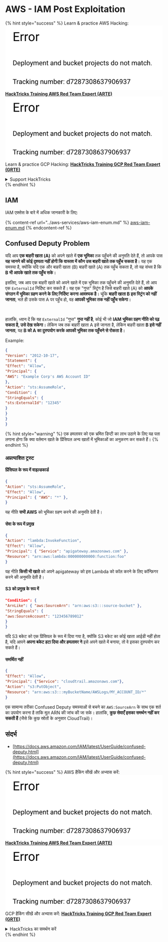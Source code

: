 # AWS - IAM Post Exploitation

{% hint style="success" %}
Learn & practice AWS Hacking:<img src="../../../.gitbook/assets/image (1) (1).png" alt="" data-size="line">[**HackTricks Training AWS Red Team Expert (ARTE)**](https://training.hacktricks.xyz/courses/arte)<img src="../../../.gitbook/assets/image (1) (1).png" alt="" data-size="line">\
Learn & practice GCP Hacking: <img src="../../../.gitbook/assets/image (2).png" alt="" data-size="line">[**HackTricks Training GCP Red Team Expert (GRTE)**<img src="../../../.gitbook/assets/image (2).png" alt="" data-size="line">](https://training.hacktricks.xyz/courses/grte)

<details>

<summary>Support HackTricks</summary>

* Check the [**subscription plans**](https://github.com/sponsors/carlospolop)!
* **Join the** 💬 [**Discord group**](https://discord.gg/hRep4RUj7f) or the [**telegram group**](https://t.me/peass) or **follow** us on **Twitter** 🐦 [**@hacktricks\_live**](https://twitter.com/hacktricks\_live)**.**
* **Share hacking tricks by submitting PRs to the** [**HackTricks**](https://github.com/carlospolop/hacktricks) and [**HackTricks Cloud**](https://github.com/carlospolop/hacktricks-cloud) github repos.

</details>
{% endhint %}

## IAM

IAM एक्सेस के बारे में अधिक जानकारी के लिए:

{% content-ref url="../aws-services/aws-iam-enum.md" %}
[aws-iam-enum.md](../aws-services/aws-iam-enum.md)
{% endcontent-ref %}

## Confused Deputy Problem

यदि आप **एक बाहरी खाता (A)** को अपने खाते में **एक भूमिका** तक पहुँचने की अनुमति देते हैं, तो आपके पास **यह जानने की कोई दृश्यता नहीं होगी कि वास्तव में कौन उस बाहरी खाते तक पहुँच सकता है**। यह एक समस्या है, क्योंकि यदि एक और बाहरी खाता (B) बाहरी खाते (A) तक पहुँच सकता है, तो यह संभव है कि **B भी आपके खाते तक पहुँच सके**।

इसलिए, जब आप एक बाहरी खाते को अपने खाते में एक भूमिका तक पहुँचने की अनुमति देते हैं, तो आप एक `ExternalId` निर्दिष्ट कर सकते हैं। यह एक "गुप्त" स्ट्रिंग है जिसे बाहरी खाते (A) को **आपके संगठन में भूमिका ग्रहण करने के लिए निर्दिष्ट करना आवश्यक है**। चूंकि **बाहरी खाता B इस स्ट्रिंग को नहीं जानता**, भले ही उसके पास A पर पहुँच हो, वह **आपकी भूमिका तक नहीं पहुँच सकेगा**।

<figure><img src="../../../.gitbook/assets/image (95).png" alt=""><figcaption></figcaption></figure>

हालांकि, ध्यान दें कि यह `ExternalId` "गुप्त" **गुप्त नहीं है**, कोई भी जो **IAM भूमिका ग्रहण नीति को पढ़ सकता है, उसे देख सकेगा**। लेकिन जब तक बाहरी खाता A इसे जानता है, लेकिन बाहरी खाता **B इसे नहीं जानता**, यह **B को A का दुरुपयोग करके आपकी भूमिका तक पहुँचने से रोकता है**।

Example:
```json
{
"Version": "2012-10-17",
"Statement": {
"Effect": "Allow",
"Principal": {
"AWS": "Example Corp's AWS Account ID"
},
"Action": "sts:AssumeRole",
"Condition": {
"StringEquals": {
"sts:ExternalId": "12345"
}
}
}
}
```
{% hint style="warning" %}
एक हमलावर को एक भ्रमित डिप्टी का लाभ उठाने के लिए यह पता लगाना होगा कि क्या वर्तमान खाते के प्रिंसिपल अन्य खातों में भूमिकाओं का अनुकरण कर सकते हैं।
{% endhint %}

### अप्रत्याशित ट्रस्ट

#### प्रिंसिपल के रूप में वाइल्डकार्ड
```json
{
"Action": "sts:AssumeRole",
"Effect": "Allow",
"Principal": { "AWS": "*" },
}
```
यह नीति **सभी AWS** को भूमिका ग्रहण करने की अनुमति देती है।

#### सेवा के रूप में प्रमुख
```json
{
"Action": "lambda:InvokeFunction",
"Effect": "Allow",
"Principal": { "Service": "apigateway.amazonaws.com" },
"Resource": "arn:aws:lambda:000000000000:function:foo"
}
```
यह नीति **किसी भी खाते** को अपने apigateway को इस Lambda को कॉल करने के लिए कॉन्फ़िगर करने की अनुमति देती है।

#### S3 को प्रमुख के रूप में
```json
"Condition": {
"ArnLike": { "aws:SourceArn": "arn:aws:s3:::source-bucket" },
"StringEquals": {
"aws:SourceAccount": "123456789012"
}
}
```
यदि S3 बकेट को एक प्रिंसिपल के रूप में दिया गया है, क्योंकि S3 बकेट का कोई खाता आईडी नहीं होता है, यदि आपने **अपना बकेट हटा दिया और हमलावर ने** इसे अपने खाते में बनाया, तो वे इसका दुरुपयोग कर सकते हैं।

#### समर्थित नहीं
```json
{
"Effect": "Allow",
"Principal": {"Service": "cloudtrail.amazonaws.com"},
"Action": "s3:PutObject",
"Resource": "arn:aws:s3:::myBucketName/AWSLogs/MY_ACCOUNT_ID/*"
}
```
एक सामान्य तरीका Confused Deputy समस्याओं से बचने का `AWS:SourceArn` के साथ एक शर्त का उपयोग करना है ताकि मूल ARN की जांच की जा सके। हालांकि, **कुछ सेवाएँ इसका समर्थन नहीं कर सकती हैं** (जैसे कि कुछ स्रोतों के अनुसार CloudTrail)।

## संदर्भ

* [https://docs.aws.amazon.com/IAM/latest/UserGuide/confused-deputy.html](https://docs.aws.amazon.com/IAM/latest/UserGuide/confused-deputy.html)

{% hint style="success" %}
AWS हैकिंग सीखें और अभ्यास करें:<img src="../../../.gitbook/assets/image (1) (1).png" alt="" data-size="line">[**HackTricks Training AWS Red Team Expert (ARTE)**](https://training.hacktricks.xyz/courses/arte)<img src="../../../.gitbook/assets/image (1) (1).png" alt="" data-size="line">\
GCP हैकिंग सीखें और अभ्यास करें: <img src="../../../.gitbook/assets/image (2).png" alt="" data-size="line">[**HackTricks Training GCP Red Team Expert (GRTE)**<img src="../../../.gitbook/assets/image (2).png" alt="" data-size="line">](https://training.hacktricks.xyz/courses/grte)

<details>

<summary>HackTricks का समर्थन करें</summary>

* [**सदस्यता योजनाएँ**](https://github.com/sponsors/carlospolop) देखें!
* **हमारे साथ जुड़ें** 💬 [**Discord समूह**](https://discord.gg/hRep4RUj7f) या [**telegram समूह**](https://t.me/peass) या **हमें** **Twitter** 🐦 [**@hacktricks\_live**](https://twitter.com/hacktricks\_live)** पर फॉलो करें।**
* **हैकिंग ट्रिक्स साझा करें और** [**HackTricks**](https://github.com/carlospolop/hacktricks) और [**HackTricks Cloud**](https://github.com/carlospolop/hacktricks-cloud) गिटहब रिपोजिटरी में PR सबमिट करें।

</details>
{% endhint %}
